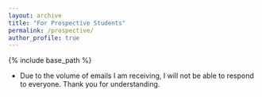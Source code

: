 ```yaml
---
layout: archive
title: "For Prospective Students"
permalink: /prospective/
author_profile: true
---
```

{% include base_path %}

- Due to the volume of emails I am receiving, I will not be able to respond to everyone. Thank you for understanding. 
